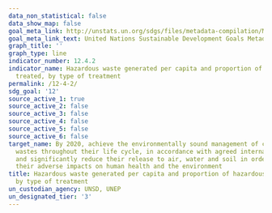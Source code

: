 ```yaml
---
data_non_statistical: false
data_show_map: false
goal_meta_link: http://unstats.un.org/sdgs/files/metadata-compilation/Metadata-Goal-12.pdf
goal_meta_link_text: United Nations Sustainable Development Goals Metadata (pdf 782kB)
graph_title: ''
graph_type: line
indicator_number: 12.4.2
indicator_name: Hazardous waste generated per capita and proportion of hazardous waste
  treated, by type of treatment
permalink: /12-4-2/
sdg_goal: '12'
source_active_1: true
source_active_2: false
source_active_3: false
source_active_4: false
source_active_5: false
source_active_6: false
target_name: By 2020, achieve the environmentally sound management of chemicals and all
  wastes throughout their life cycle, in accordance with agreed international frameworks,
  and significantly reduce their release to air, water and soil in order to minimize
  their adverse impacts on human health and the environment
title: Hazardous waste generated per capita and proportion of hazardous waste treated,
  by type of treatment
un_custodian_agency: UNSD, UNEP
un_designated_tier: '3'
---
```

